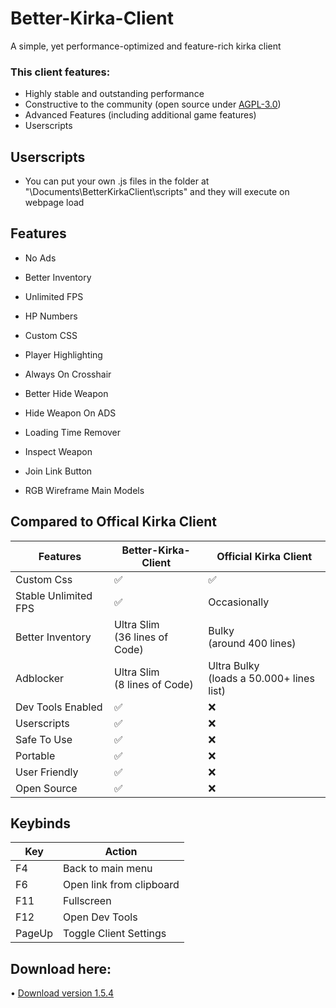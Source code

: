 # Better-Kirka-Client

A simple, yet performance-optimized and feature-rich kirka client


### This client features:


- Highly stable and outstanding performance <br/>
- Constructive to the community (open source under [AGPL-3.0](https://github.com/42infi/better-kirka-client/blob/master/LICENCE)) <br/>
- Advanced Features (including additional game features) 
- Userscripts
  

## Userscripts
- You can put your own .js files in the folder at "\Documents\BetterKirkaClient\scripts" and they will execute on webpage load

## Features

- No Ads
- Better Inventory
- Unlimited FPS
- HP Numbers
- Custom CSS

- Player Highlighting
- Always On Crosshair
- Better Hide Weapon
- Hide Weapon On ADS
- Loading Time Remover
- Inspect Weapon

- Join Link Button
- RGB Wireframe Main Models



## Compared to Offical Kirka Client

| **Features**         | **Better-Kirka-Client**             | **Official Kirka Client**                      |
|----------------------|-------------------------------------|------------------------------------------------|
| Custom Css           | ✅                                   | ✅                                              |
| Stable Unlimited FPS | ✅                                   | Occasionally                                   |
| Better Inventory     | Ultra Slim <br/> (36 lines of Code) | Bulky <br/> (around 400 lines)                 |
| Adblocker            | Ultra Slim <br/> (8 lines of Code)  | Ultra Bulky <br/> (loads a 50.000+ lines list) |
| Dev Tools Enabled    | ✅                                   | ❌                                              |
| Userscripts          | ✅                                   | ❌                                              |
| Safe To Use          | ✅                                   | ❌                                              |
| Portable             | ✅                                   | ❌                                              |
| User Friendly        | ✅                                   | ❌                                              |
| Open Source          | ✅                                   | ❌                                              |

## Keybinds

| **Key** | **Action**               |
|---------|--------------------------|
| F4      | Back to main menu        |
| F6      | Open link from clipboard |
| F11     | Fullscreen               |
| F12     | Open Dev Tools           |
| PageUp  | Toggle Client Settings   |

## Download here:
• [Download version 1.5.4](https://github.com/42infi/better-kirka-client/releases/tag/1.5.4)
